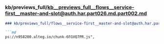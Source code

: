 ### kb/previews_full/kb__previews_full__flows__service-first__master-and-slot@auth.har.part026.md.part002.md

```md
### kb/previews_full/flows__service-first__master-and-slot@auth.har.part026.md (part 002)

```md
ps://n958200.alteg.io/chunk-6FGVQ7PR.js",
                           
```

```

```
